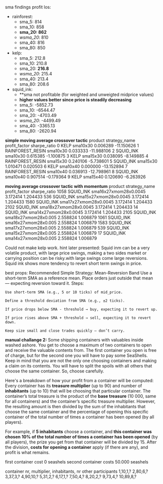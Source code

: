sma findings profit los:
- rainforest: 
    - sma_5: 814
    - sma_10: 858
    - **sma_20: 862**
    - *wsma_20*: 810
    - sma_40: 816
    - sma_80: 850
- kelp: 
    - sma_5: 212.8  
    - sma_10: 210.8
    - sma_20: **216.8**
    - *wsma_20*: 215.4
    - sma_40: 213.4
    - sma_80: 208.6
- squid_ink: 
    - **sma not profitable (for weighted and unweigted midprice values)
    - **higher values better since price is steadily decreasing**
    - sma_5: -5852.73
    - sma_10: -6544.47
    - sma_20: -4703.49
    - *wsma_20*: -4499.49
    - sma_40: -3365.13
    - sma_80: -2620.94


**simple moving average crossover tactic**
            product strategy_name  profit_factor  sharpe_ratio
0              KELP      sma10x30       0.006289    -11.150626
1  RAINFOREST_RESIN      sma10x30       0.033333    -11.988106
2         SQUID_INK      sma10x30       0.615385     -1.100875
3              KELP      sma15x30       0.038095     -8.149885
4  RAINFOREST_RESIN      sma15x30       0.240106     -5.738601
5         SQUID_INK      sma15x30       1.010471      0.020503
6              KELP      sma10x40       0.000000    -13.152894
7  RAINFOREST_RESIN      sma10x40       0.036913    -12.798961
8         SQUID_INK      sma10x40       0.907514     -0.179364
9              KELP      sma15x40       0.120690     -6.263926


**moving average crossover tactic with momentum**
        product          strategy_name  profit_factor  sharpe_ratio
1058  SQUID_INK  sma16x27xmom28x0.0045       3.172414      1.204433
536   SQUID_INK  sma15x27xmom28x0.0045       3.172414      1.204433
1580  SQUID_INK  sma17x27xmom28x0.0045       3.172414      1.204433
2102  SQUID_INK  sma18x27xmom28x0.0045       3.172414      1.204433
14    SQUID_INK  sma14x27xmom28x0.0045       3.172414      1.204433
2105  SQUID_INK   sma18x27xmom28x0.005       2.558824      1.006879
1061  SQUID_INK   sma16x27xmom28x0.005       2.558824      1.006879
1583  SQUID_INK   sma17x27xmom28x0.005       2.558824      1.006879
539   SQUID_INK   sma15x27xmom28x0.005       2.558824      1.006879
17    SQUID_INK   sma14x27xmom28x0.005       2.558824      1.006879


Could not make kelp work. hint later presented:
Squid inm can be a very volatile product, with large price swings, making a two sides market or carrying position can be risky.with large swings come large reversions. Squid ink shows more tendency to revert short term swings in price.

best props:
Recommended Simple Strategy: Mean-Reversion Band
Use a short-term SMA as a reference mean. Place orders just outside that mean — expecting reversion toward it.
Steps:

    Use short-term SMA (e.g., 5 or 10 ticks) of mid_price.

    Define a threshold deviation from SMA (e.g., ±2 ticks).

    If price drops below SMA - threshold → buy, expecting it to revert up.

    If price rises above SMA + threshold → sell, expecting it to revert down.

    Keep size small and close trades quickly — don’t carry.

**manual challange 2:**
Some shipping containers with valuables inside washed ashore. You get to choose a maximum of two containers to open and receive the valuable contents from. The first container you open is free of charge, but for the second one you will have to pay some SeaShells. Keep in mind that you are not the only one choosing containers and making a claim on its contents. You will have to split the spoils with all others that choose the same container. So, choose carefully. 

Here's a breakdown of how your profit from a container will be computed:
Every container has its **treasure multiplier** (up to 90) and number of **inhabitants** (up to 10) that will be choosing that particular container. The container’s total treasure is the product of the **base treasure** (10 000, same for all containers) and the container’s specific treasure multiplier. However, the resulting amount is then divided by the sum of the inhabitants that choose the same container and the percentage of opening this specific container of the total number of times a container has been opened (by all players). 

For example, if **5 inhabitants** choose a container, and **this container was chosen** **10% of the total number of times a container has been opened** (by all players), the prize you get from that container will be divided by 15. After the division, **costs for opening a container** apply (if there are any), and profit is what remains.

first container cost 0 seashels
second container costs 50.000 seashels

container nr, multiplier, inhabitants, nr other participants
1,10,1,?
2,80,6,?
3,37,3,?
4,90,10,?
5,31,2,?
6,17,1,?
7,50,4,?
8,20,2,?
9,73,4,?
10,89,8,?

